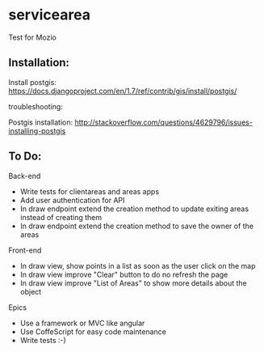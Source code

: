 
servicearea
===========

Test for Mozio


Installation:
-------------

Install postgis:
https://docs.djangoproject.com/en/1.7/ref/contrib/gis/install/postgis/


troubleshooting:

Postgis installation:
http://stackoverflow.com/questions/4629796/issues-installing-postgis


To Do:
------

Back-end
 * Write tests for clientareas and areas apps
 * Add user authentication for API
 * In draw endpoint extend the creation method to update exiting areas instead of creating them
 * In draw endpoint extend the creation method to save the owner of the areas

Front-end
 * In draw view, show points in a list as soon as the user click on the map
 * In draw view improve "Clear" button to do no refresh the page
 * In draw view improve "List of Areas" to show more details about the object

Epics
 * Use a framework or MVC like angular
 * Use CoffeScript for easy code maintenance
 * Write tests :-)
